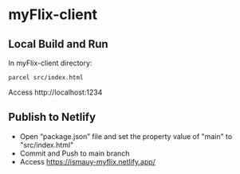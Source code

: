 # myFlix-client
 
## Local Build and Run
In myFlix-client directory:
```shell
parcel src/index.html
```
Access http://localhost:1234


## Publish to Netlify
- Open “package.json” file and set the property value of "main" to "src/index.html"
- Commit and Push to main branch
- Access https://ismauy-myflix.netlify.app/